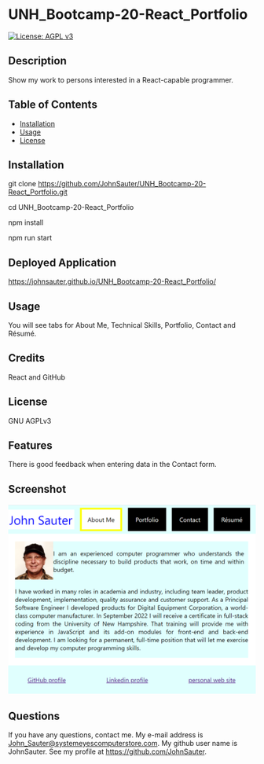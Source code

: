 # UNH_Bootcamp-20-React_Portfolio
[![License: AGPL v3](https://img.shields.io/badge/License-AGPL_v3-blue.svg)](https://www.gnu.org/licenses/agpl-3.0)

## Description

Show my work to persons interested in a React-capable programmer.

## Table of Contents

- [Installation](#installation)
- [Usage](#usage)
- [License](#license)

## Installation

git clone https://github.com/JohnSauter/UNH_Bootcamp-20-React_Portfolio.git

cd UNH_Bootcamp-20-React_Portfolio

npm install

npm run start

## Deployed Application

https://johnsauter.github.io/UNH_Bootcamp-20-React_Portfolio/

## Usage

You will see tabs for About Me, Technical Skills, 
Portfolio, Contact and Résumé.

## Credits

React and  GitHub

## License

GNU AGPLv3

## Features

There is good feedback when entering data in the Contact form.

## Screenshot

![screenshot of React Portfolio](./assets/images/screenshot.png)

## Questions

If you have any questions, contact me.
My e-mail address is John_Sauter@systemeyescomputerstore.com.
My github user name is JohnSauter.  See my profile at
https://github.com/JohnSauter.

